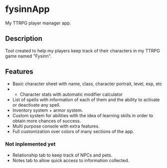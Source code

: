 # fysinnApp
My TTRPG player manager app.

## Description
Tool created to help my players keep track of their characters in my TTRPG game named "Fysinn".

## Features
- Basic character sheet with name, class, character portrait, level, exp, etc
- - Character stats with automatic modifier calculator
- List of spells with information of each of them and the ability to activate or deactivate any spell.
- Inventory system + armor system.
- Custom system for abilities with the idea of learning skills in order to obtain more chances of success.
- Multi purpose console with extra features.
- Full customization over colors of many sections of the app.

### Not inplemented yet
- Relationship tab to keep track of NPCs and pets.
- Notes tab to allow quick access to information collected.
